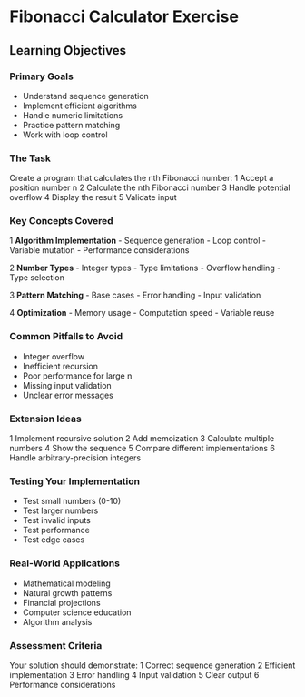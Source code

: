 # Fibonacci Calculator Exercise

## Learning Objectives

### Primary Goals
- Understand sequence generation
- Implement efficient algorithms
- Handle numeric limitations
- Practice pattern matching
- Work with loop control

### The Task
Create a program that calculates the nth Fibonacci number:
1 Accept a position number n
2 Calculate the nth Fibonacci number
3 Handle potential overflow
4 Display the result
5 Validate input

### Key Concepts Covered

1 **Algorithm Implementation**
    - Sequence generation
    - Loop control
    - Variable mutation
    - Performance considerations

2 **Number Types**
    - Integer types
    - Type limitations
    - Overflow handling
    - Type selection

3 **Pattern Matching**
    - Base cases
    - Error handling
    - Input validation

4 **Optimization**
    - Memory usage
    - Computation speed
    - Variable reuse

### Common Pitfalls to Avoid
- Integer overflow
- Inefficient recursion
- Poor performance for large n
- Missing input validation
- Unclear error messages

### Extension Ideas
1 Implement recursive solution
2 Add memoization
3 Calculate multiple numbers
4 Show the sequence
5 Compare different implementations
6 Handle arbitrary-precision integers

### Testing Your Implementation
- Test small numbers (0-10)
- Test larger numbers
- Test invalid inputs
- Test performance
- Test edge cases

### Real-World Applications
- Mathematical modeling
- Natural growth patterns
- Financial projections
- Computer science education
- Algorithm analysis

### Assessment Criteria
Your solution should demonstrate:
1 Correct sequence generation
2 Efficient implementation
3 Error handling
4 Input validation
5 Clear output
6 Performance considerations

